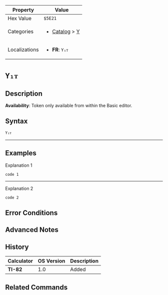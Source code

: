 | Property      | Value |
|---------------|-------|
| Hex Value     | `$5E21`|
| Categories    | <ul><li>[Catalog](../categories/Catalog.md) > [Y](../categories/Catalog.md#Y)</li></ul> |
| Localizations | <ul><li><b>FR</b>: `Y₁ᴛ`</li></ul> |

# `Y₁ᴛ`

## Description



<b>Availability</b>: Token only available from within the Basic editor.

## Syntax
`Y₁ᴛ`

<hr>

## Examples

Explanation 1
```ti-basic
code 1
```
---
Explanation 2
```ti-basic
code 2
```

## Error Conditions


## Advanced Notes


## History
| Calculator | OS Version | Description |
|------------|------------|-------------|
| <b>TI-82</b> | 1.0 | Added

## Related Commands

    